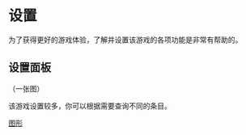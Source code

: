 # 设置

为了获得更好的游戏体验，了解并设置该游戏的各项功能是非常有帮助的。



## 设置面板

（一张图）



该游戏设置较多，你可以根据需要查询不同的条目。

[图形](./Settings/Graph.md)